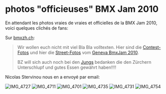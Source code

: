# photos "officieuses" BMX Jam 2010

En attendant les photos vraies de vraies et officielles de la BMX Jam 2010, voici quelques clichés de fans:

Sur [bmxzh.ch](http://www.bmxzh.ch): 

> Wir wollen euch nicht mit viel Bla Bla volltexten. Hier sind die [Contest-Fotos](http://bmxzh.ch/foto/genfpa190910/galerie.html) und hier die [Street-Fotos](http://bmxzh.ch/foto/genfst190910/galerie.html) vom [Geneva BmxJam 2010](http://bmxzh.ch/foto/genfdi190910/Image1.jpg).
> 
> BZ will sich auch noch bei den [Jungs](http://bmxzh.ch/foto/genfdi190910/Image2.jpg) bedanken die den Zürchern Unterschlupf und gutes Essen gewährt haben!!!!

Nicolas Stervinou nous en a envoyé par email:

![IMG_4727](./media/IMG_4727.jpg)
![IMG_4711](./media/IMG_4711.jpg)
![IMG_4701](./media/IMG_4701.jpg)
![IMG_4735](./media/IMG_4735.jpg)
![IMG_4731](./media/IMG_4731.jpg)
![IMG_4754](./media/IMG_4754.jpg)
